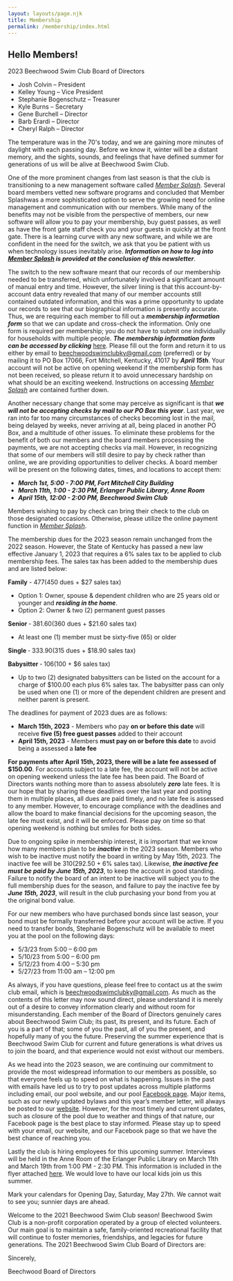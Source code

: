 ```yaml
---
layout: layouts/page.njk
title: Membership
permalink: /membership/index.html
---
```

## Hello Members!

2023 Beechwood Swim Club Board of Directors

* Josh Colvin – President
* Kelley Young – Vice President
* Stephanie Bogenschutz – Treasurer
* Kyle Burns – Secretary
* Gene Burchell – Director
* Barb Erardi – Director
* Cheryl Ralph – Director

The temperature was in the 70's today, and we are gaining more minutes of daylight with each passing day. Before we know it, winter will be a distant memory, and the sights, sounds, and feelings that have defined summer for generations of us will be alive at Beechwood Swim Club. 

One of the more prominent changes from last season is that the club is transitioning to a new management software called *[Member Splash](https://beechwoodswimclub.membersplash.com/)*. Several board members vetted new software programs and concluded that Member Splashwas a more sophisticated option to serve the growing need for online management and communication with our members. While many of the benefits may not be visible from the perspective of members, our new software will allow you to pay your membership, buy guest passes, as well as have the front gate staff check you and your guests in quickly at the front gate. There is a learning curve with any new software, and while we are confident in the need for the switch, we ask that you be patient with us when technology issues inevitably arise. ***Information on how to log into [Member Splash](https://beechwoodswimclub.membersplash.com/) is provided at the conclusion of this newsletter***.

The switch to the new software meant that our records of our membership needed to be transferred, which unfortunately involved a significant amount of manual entry and time. However, the silver lining is that this account-by-account data entry revealed that many of our member accounts still contained outdated information, and this was a prime opportunity to update our records to see that our biographical information is presently accurate. Thus, we are requiring each member to fill out a ***membership information form*** so that we can update and cross-check the information. Only one form is required per membership; you do not have to submit one individually for households with multiple people. ***The membership information form can be accessed by clicking*** [here](https://mcusercontent.com/d2234782ae340940dd72dad5c/files/2f9f3a94-e80b-881d-abe7-cb7c083f3e91/Membership_Information_Form_._Final_Version.docx). Please fill out the form and return it to us either by email to <beechwoodswimclubky@gmail.com> (preferred) or by mailing it to PO Box 17066, Fort Mitchell, Kentucky, 41017 by ***April 15th***. Your account will not be active on opening weekend if the membership form has not been received, so please return it to avoid unnecessary hardship on what should be an exciting weekend. Instructions on accessing *[Member Splash](https://beechwoodswimclub.membersplash.com/)* are contained further down. 

Another necessary change that some may perceive as significant is that ***we will not be accepting checks by mail to our PO Box this year***. Last year, we ran into far too many circumstances of checks becoming lost in the mail, being delayed by weeks, never arriving at all, being placed in another PO Box, and a multitude of other issues. To eliminate these problems for the benefit of both our members and the board members processing the payments, we are not accepting checks via mail. However, in recognizing that some of our members will still desire to pay by check rather than online, we are providing opportunities to deliver checks.  A board member will be present on the following dates, times, and locations to accept them:

- ***March 1st, 5:00 - 7:00 PM, Fort Mitchell City Building***
- ***March 11th, 1:00 - 2:30 PM, Erlanger Public Library, Anne Room***
- ***April 15th, 12:00 - 2:00 PM, Beechwood Swim Club***

Members wishing to pay by check can bring their check to the club on those designated occasions. Otherwise, please utilize the online payment function in *[Member Splash](https://beechwoodswimclub.membersplash.com/)*.

The membership dues for the 2023 season remain unchanged from the 2022 season. However, the State of Kentucky has passed a new law effective January 1, 2023 that requires a 6% sales tax to be applied to club membership fees.  The sales tax has been added to the membership dues and are listed below: 

**Family** - $477 ($450 dues + $27 sales tax)
- Option 1: Owner, spouse & dependent children who are 25 years old or younger and ***residing in the home***. 
- Option 2: Owner & two (2) permanent guest passes

**Senior** ‐ $381.60 ($360 dues + $21.60 sales tax) 
- At least one (1) member must be sixty-five (65) or older

**Single** ‐ $333.90 ($315 dues + $18.90 sales tax)

**Babysitter** ‐ $106 ($100 + $6 sales tax)
- Up to two (2) designated babysitters can be listed on the account for a charge of   $100.00 each plus 6% sales tax. The babysitter pass can only be used when one (1) or more of the dependent children are present and neither parent is present. 

The deadlines for payment of 2023 dues are as follows:
- **March 15th, 2023** - Members who pay **on or before this date** will receive **five (5) free guest passes** added to their account
- **April 15th, 2023** - Members **must pay on or before this date** to avoid being a assessed a **late fee**

**For payments after April 15th, 2023, there will be a late fee assessed of $150.00**. For accounts subject to a late fee, the account will not be active on opening weekend unless the late fee has been paid. The Board of Directors wants nothing more than to assess absolutely ***zero*** late fees. It is our hope that by sharing these deadlines over the last year and posting them in multiple places, all dues are paid timely, and no late fee is assessed to any member. However, to encourage compliance with the deadlines and allow the board to make financial decisions for the upcoming season, the late fee must exist, and it will be enforced. Please pay on time so that opening weekend is nothing but smiles for both sides. 
 
Due to ongoing spike in membership interest, it is important that we know how many members plan to be ***inactive*** in the 2023 season. Members who wish to be inactive must notify the board in writing by May 15th, 2023. The inactive fee will be $310 ($292.50 + 6% sales tax). Likewise, ***the inactive fee must be paid by June 15th, 2023***, to keep the account in good standing. Failure to notify the board of an intent to be inactive will subject you to the full membership dues for the season, and failure to pay the inactive fee by ***June 15th, 2023***, will result in the club purchasing your bond from you at the original bond value.
 
For our new members who have purchased bonds since last season, your bond must be formally transferred before your account will be active. If you need to transfer bonds, Stephanie Bogenschutz will be available to meet you at the pool on the following days:

- 5/3/23 from 5:00 – 6:00 pm
- 5/10/23 from 5:00 – 6:00 pm
- 5/12/23 from 4:00 – 5:30 pm
- 5/27/23 from 11:00 am – 12:00 pm

As always, if you have questions, please feel free to contact us at the swim club email, which is <beechwoodswimclubky@gmail.com>. As much as the contents of this letter may now sound direct, please understand it is merely out of a desire to convey information clearly and without room for misunderstanding. Each member of the Board of Directors genuinely cares about Beechwood Swim Club; its past, its present, and its future. Each of you is a part of that; some of you the past, all of you the present, and hopefully many of you the future. Preserving the summer experience that is Beechwood Swim Club for current and future generations is what drives us to join the board, and that experience would not exist without our members. 
 
As we head into the 2023 season, we are continuing our commitment to provide the most widespread information to our members as possible, so that everyone feels up to speed on what is happening. Issues in the past with emails have led us to try to post updates across multiple platforms including email, our pool website, and our pool [Facebook page](https://www.facebook.com/people/Beechwood-Swim-Club/100063776424126/). Major items, such as our newly updated bylaws and this year’s member letter, will always be posted to our [website](https://www.beechwoodswimclub.org/). However, for the most timely and current updates, such as closure of the pool due to weather and things of that nature, our Facebook page is the best place to stay informed. Please stay up to speed with your email, our website, and our Facebook page so that we have the best chance of reaching you. 

Lastly the club is hiring employees for this upcoming summer. Interviews will be held in the Anne Room of the Erlanger Public Library on March 11th and March 19th from 1:00 PM - 2:30 PM. This information is included in the flyer attached [here](https://mcusercontent.com/d2234782ae340940dd72dad5c/images/63b915e9-abe9-b245-9183-0de45990d5bf.jpg). We would love to have our local kids join us this summer. 
 
Mark your calendars for Opening Day, Saturday, May 27th. We cannot wait to see you; sunnier days are ahead. 

Welcome to the 2021 Beechwood Swim Club season!  Beechwood Swim Club is a non-profit corporation operated by a group of elected volunteers.  Our main goal is to maintain a safe, family-oriented recreational facility that will continue to foster memories, friendships, and legacies for future generations.  The 2021 Beechwood Swim Club Board of Directors are:

Sincerely,

Beechwood Board of Directors

